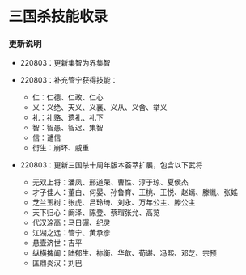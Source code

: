 # 三国杀技能收录

### 更新说明

 - 220803：更新集智为界集智

 - 220803：补充管宁获得技能：
    - 仁：仁德、仁政、仁心
    - 义：义绝、天义、义襄、义从、义舍、举义
    - 礼：礼赂、遗礼、礼下
    - 智：智愚、智迟、集智
    - 信：谴信
    - 衍生：崩坏、威重

 - 220803：更新三国杀十周年版本荟萃扩展，包含以下武将
    - 无双上将：潘凤、邢道荣、曹性、淳于琼、夏侯杰
    - 才子佳人：董白、何晏、孙鲁育、王桃、王悦、赵嫣、滕胤、张媱
    - 芝兰玉树：张虎、吕玲绮、刘永、万年公主、滕公主
    - 天下归心：阚泽、陈登、蔡瑁张允、高览
    - 代汉涂高：马日磾、纪灵
    - 江湖之远：管宁、黄承彦
    - 悬壶济世：吉平
    - 纵横捭阖：陆郁生、祢衡、华歆、荀谌、冯熙、邓芝、宗预
    - 匡鼎炎汉：刘巴

